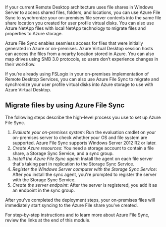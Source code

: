 If your current Remote Desktop architecture uses file shares in Windows Server to access shared files, folders, and locations, you can use Azure File Sync to synchronize your on-premises file server contents into the same file share location you created for user profile virtual disks. You can also use Azure NetApp files with local NetApp technology to migrate files and properties to Azure storage.

Azure File Sync enables seamless access for files that were initially generated in Azure or on-premises. Azure Virtual Desktop session hosts can access the files from a nearby location stored in Azure. You can also map drives using SMB 3.0 protocols, so users don’t experience changes in their workflow.  

If you’re already using FSLogix in your on-premises implementation of Remote Desktop Services, you can also use Azure File Sync to migrate and synchronize your user profile virtual disks into Azure storage to use with Azure Virtual Desktop.

## Migrate files by using Azure File Sync

The following steps describe the high-level process you use to set up Azure File Sync.

1. *Evaluate your on-premises system*:  Run the evaluation cmdlet on your on-premises server to check whether your OS and file system are supported. Azure File Sync supports Windows Server 2012 R2 or later.
1. *Create Azure resources*: You need a storage account to contain a file share, a Storage Sync Service, and a sync group.
1. *Install the Azure File Sync agent*: Install the agent on each file server that's taking part in replication to the Storage Sync Service.
1. *Register the Windows Server computer with the Storage Sync Service*: After you install the sync agent, you're prompted to register the server with the Storage Sync Service.
1. *Create the server endpoint*: After the server is registered, you add it as an endpoint in the sync group.

After you've completed the deployment steps, your on-premises files will immediately start syncing to the Azure File share you've created.

For step-by-step instructions and to learn more about Azure File Sync, review the links at the end of this module.
